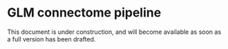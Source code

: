 # GLM connectome pipeline
This document is under construction, and will become available as soon as a full version has been drafted. 
